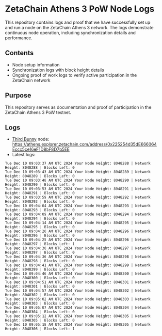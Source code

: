 # ZetaChain Athens 3 PoW Node Logs
This repository contains logs and proof that we have successfully set up and run a node on the ZetaChain Athens 3 network. The logs demonstrate continuous node operation, including synchronization details and performance.

## Contents
- Node setup information
- Synchronization logs with block height details
- Ongoing proof of work logs to verify active participation in the ZetaChain network

## Purpose
This repository serves as documentation and proof of participation in the ZetaChain Athens 3 PoW testnet.

## Logs

- [Third Bunny](https://thirdbunny.xyz/) node: https://athens.explorer.zetachain.com/address/0x225254d35dE666064Eccc5ce16eF1D8bF8D7b5EE
- Latest logs:
```
Tue Dec 10 09:03:37 AM UTC 2024 Your Node Height: 8048288 | Network Height: 8048288 | Blocks Left: 0
Tue Dec 10 09:03:43 AM UTC 2024 Your Node Height: 8048289 | Network Height: 8048289 | Blocks Left: 0
Tue Dec 10 09:03:48 AM UTC 2024 Your Node Height: 8048290 | Network Height: 8048290 | Blocks Left: 0
Tue Dec 10 09:03:53 AM UTC 2024 Your Node Height: 8048291 | Network Height: 8048291 | Blocks Left: 0
Tue Dec 10 09:03:59 AM UTC 2024 Your Node Height: 8048292 | Network Height: 8048292 | Blocks Left: 0
Tue Dec 10 09:04:04 AM UTC 2024 Your Node Height: 8048293 | Network Height: 8048293 | Blocks Left: 0
Tue Dec 10 09:04:09 AM UTC 2024 Your Node Height: 8048294 | Network Height: 8048294 | Blocks Left: 0
Tue Dec 10 09:04:14 AM UTC 2024 Your Node Height: 8048295 | Network Height: 8048295 | Blocks Left: 0
Tue Dec 10 09:04:20 AM UTC 2024 Your Node Height: 8048296 | Network Height: 8048296 | Blocks Left: 0
Tue Dec 10 09:04:25 AM UTC 2024 Your Node Height: 8048296 | Network Height: 8048297 | Blocks Left: 1
Tue Dec 10 09:04:30 AM UTC 2024 Your Node Height: 8048297 | Network Height: 8048297 | Blocks Left: 0
Tue Dec 10 09:04:36 AM UTC 2024 Your Node Height: 8048298 | Network Height: 8048298 | Blocks Left: 0
Tue Dec 10 09:04:41 AM UTC 2024 Your Node Height: 8048299 | Network Height: 8048299 | Blocks Left: 0
Tue Dec 10 09:04:46 AM UTC 2024 Your Node Height: 8048300 | Network Height: 8048300 | Blocks Left: 0
Tue Dec 10 09:04:51 AM UTC 2024 Your Node Height: 8048301 | Network Height: 8048301 | Blocks Left: 0
Tue Dec 10 09:04:57 AM UTC 2024 Your Node Height: 8048302 | Network Height: 8048302 | Blocks Left: 0
Tue Dec 10 09:05:02 AM UTC 2024 Your Node Height: 8048303 | Network Height: 8048303 | Blocks Left: 0
Tue Dec 10 09:05:07 AM UTC 2024 Your Node Height: 8048304 | Network Height: 8048304 | Blocks Left: 0
Tue Dec 10 09:05:12 AM UTC 2024 Your Node Height: 8048305 | Network Height: 8048305 | Blocks Left: 0
Tue Dec 10 09:05:18 AM UTC 2024 Your Node Height: 8048305 | Network Height: 8048306 | Blocks Left: 1
```

